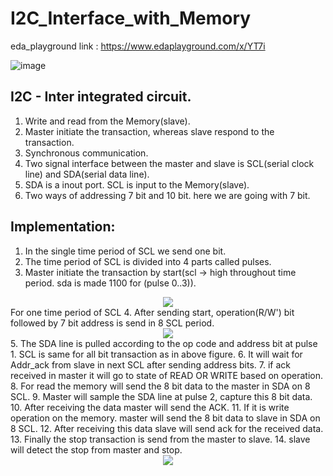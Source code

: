 # I2C_Interface_with_Memory
eda_playground link : https://www.edaplayground.com/x/YT7i  

![image](https://github.com/user-attachments/assets/a35e42cd-21b2-4672-a1cc-074f8f0e55e6)  

## <inc>I2C - Inter integrated circuit.</inc>   
1. Write and read from the Memory(slave).  
2. Master initiate the transaction, whereas slave respond to the transaction.  
3. Synchronous communication.  
4. Two signal interface between the master and slave is SCL(serial clock line) and SDA(serial data line).  
5. SDA is a inout port. SCL is input to the Memory(slave).
6. Two ways of addressing 7 bit and 10 bit. here we are going with 7 bit.  

## Implementation:  
1. In the single time period of SCL we send one bit.
2. The time period of SCL is divided into 4 parts called pulses.
3. Master initiate the transaction by start(scl -> high throughout time period. sda is made 1100 for (pulse 0..3)).
<div align="center">
<image src = "https://github.com/user-attachments/assets/aa4e02d6-464e-432e-a8a1-b96c4d46265d">  
</div>
  For one time period of SCL     
4. After sending start, operation(R/W') bit followed by 7 bit address is send in 8 SCL period.   
<div align="center">
<image src = "https://github.com/user-attachments/assets/b0ebc840-5f4d-4039-a8b2-513ca6115127">  
</div>  
5. The SDA line is pulled according to the op code and address bit at pulse 1. SCL is same for all bit transaction as in above figure.   
6. It will wait for Addr_ack from slave in next SCL after sending address bits.   
7. if ack received in master it will go to state of READ OR WRITE based on operation.   
8. For read the memory will send the 8 bit data to the master in SDA on 8 SCL.   
9. Master will sample the SDA line at pulse 2, capture this 8 bit data.      
10. After receiving the data master will send the ACK.   
11. If it is write operation on the memory. master will send the 8 bit data to slave in SDA on 8 SCL.   
12. After receiving this data slave will send ack for the received data.   
13. Finally the stop transaction is send from the master to slave.   
14. slave will detect the stop from master and stop.
<div align="center">  
<image src = "https://github.com/user-attachments/assets/efd58c9b-6a16-4d93-8576-e069aaf6098c">  
</div>




